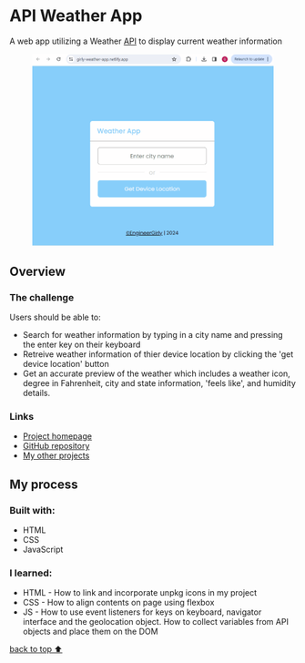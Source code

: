 <h1>API Weather App</h1>

<p>A web app utilizing a Weather <a href="https://www.weatherapi.com/">API</a> to display current weather information</p>
<figure>
   <img src="https://github.com/EngineerGirly/Weather-App/blob/main/demo.gif" alt="Weather App Demo" />
</figure>

<h2>Overview</h2>
<h3>The challenge</h3>
<p>Users should be able to:</p>
<ul>
   <li>Search for weather information by typing in a city name and pressing the enter key on their keyboard</li>
   <li>Retreive weather information of thier device location by clicking the 'get device location' button</li>
   <li>Get an accurate preview of the weather which includes a weather icon, degree in Fahrenheit, city and state information, 'feels like', and humidity details.</li>
</ul>

<h3>Links</h3>
<ul>
   <li>
      <a href="https://girly-weather-app.netlify.app/">Project homepage</a>
   </li>
   <li>
      <a href="https://github.com/EngineerGirly/Weather-App">GitHub repository</a>
   <li>
      <a href="https://github.com/EngineerGirly?tab=repositories">My other projects</a>
   </li>
</ul>

<h2>My process</h2>
<h3>Built with:</h3>
<ul>
   <li>HTML</li>
   <li>CSS</li>
   <li>JavaScript</li>
</ul>

<h3>I learned:</h3>
<ul>
   <li>HTML - How to link and incorporate unpkg icons in my project</li>
   <li>CSS - How to align contents on page using flexbox </li>
   <li>JS - How to use event listeners for keys on keyboard, navigator interface and the geolocation object. How to collect variables from API objects and place them on the DOM</li>
</ul>



<a href="https://github.com/EngineerGirly/Weather-App">back to top ⬆️</a>
